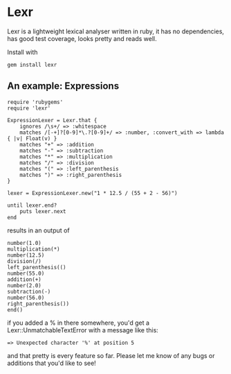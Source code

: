 # Lexr

Lexr is a lightweight lexical analyser written in ruby, it has no dependencies, has good test coverage, looks pretty and reads well.

Install with

	gem install lexr

## An example: Expressions

	require 'rubygems'
	require 'lexr'

	ExpressionLexer = Lexr.that {
		ignores /\s+/ => :whitespace
		matches /[-+]?[0-9]*\.?[0-9]+/ => :number, :convert_with => lambda { |v| Float(v) }
		matches "+" => :addition
		matches "-" => :subtraction
		matches "*" => :multiplication
		matches "/" => :division
		matches "(" => :left_parenthesis
		matches ")" => :right_parenthesis
	}

	lexer = ExpressionLexer.new("1 * 12.5 / (55 + 2 - 56)")

	until lexer.end?
		puts lexer.next
	end

results in an output of

	number(1.0)
	multiplication(*)
	number(12.5)
	division(/)
	left_parenthesis(()
	number(55.0)
	addition(+)
	number(2.0)
	subtraction(-)
	number(56.0)
	right_parenthesis())
	end()
	
if you added a % in there somewhere, you'd get a Lexr::UnmatchableTextError with a message like this:

	=> Unexpected character '%' at position 5
	
and that pretty is every feature so far. Please let me know of any bugs or additions that you'd like to see!